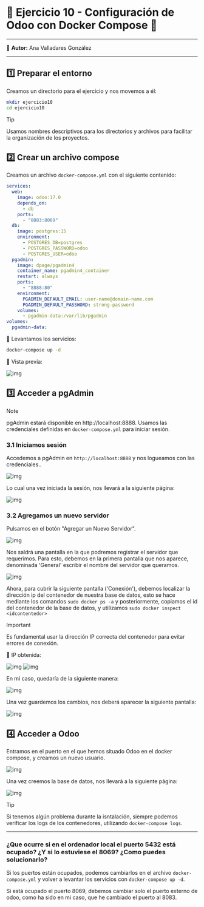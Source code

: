 # 🚀 Ejercicio 10 - Configuración de Odoo con Docker Compose 🐳

---

👤 **Autor:** Ana Valladares González

---

## 1️⃣ Preparar el entorno

Creamos un directorio para el ejercicio y nos movemos a él:

```bash
mkdir ejercicio10
cd ejercicio10
```
> [!TIP]
> Usamos nombres descriptivos para los directorios y archivos para facilitar la organización de los proyectos.

## 2️⃣ Crear un archivo compose

Creamos un archivo `docker-compose.yml` con el siguiente contenido:

```yml
services:
  web:
    image: odoo:17.0
    depends_on:
      - db
    ports:
      - "8083:8069"
  db:
    image: postgres:15
    environment:
      - POSTGRES_DB=postgres
      - POSTGRES_PASSWORD=odoo
      - POSTGRES_USER=odoo
  pgadmin:
    image: dpage/pgadmin4
    container_name: pgadmin4_container
    restart: always
    ports:
      - "8888:80"
    environment:
      PGADMIN_DEFAULT_EMAIL: user-name@domain-name.com
      PGADMIN_DEFAULT_PASSWORD: strong-password
    volumes:
      - pgadmin-data:/var/lib/pgadmin
volumes:
  pgadmin-data:
```

🚀 Levantamos los servicios:

```bash
docker-compose up -d
```

📸 Vista previa:

![img](img/1.webp)

## 3️⃣ Acceder a pgAdmin

> [!NOTE]
> pgAdmin estará disponible en http://localhost:8888. Usamos las credenciales definidas en `docker-compose.yml` para iniciar sesión.

### 3.1 Iniciamos sesión

Accedemos a pgAdmin en `http://localhost:8888` y nos logueamos con las credenciales..

![img](img/2.webp)

Lo cual una vez iniciada la sesión, nos llevará a la siguiente página:

![img](img/3.webp)

### 3.2 Agregamos un nuevo servidor

Pulsamos en el botón "Agregar un Nuevo Servidor".

![img](img/4.webp)

Nos saldrá una pantalla en la que podremos registrar el servidor que requerimos. Para esto, debemos en la primera pantalla que nos aparece, denominada 'General' escribir el nombre del servidor que queramos.

![img](img/5.webp)

Ahora, para cubrir la siguiente pantalla ('Conexión'), debemos localizar la dirección ip del contenedor de nuestra base de datos, esto se hace mediante los comandos `sudo docker ps -a` y posteriormente, copiamos el id del contenedor de la base de datos, y utilizamos `sudo docker inspect <idcontentedor>`

> [!IMPORTANT]
Es fundamental usar la dirección IP correcta del contenedor para evitar errores de conexión.

📸 IP obtenida:

![img](img/6.webp)
![img](img/7.webp)

En mi caso, quedaría de la siguiente manera:

![img](img/8.webp)

Una vez guardemos los cambios, nos deberá aparecer la siguiente pantalla:

![img](img/9.webp)

## 4️⃣ Acceder a Odoo

Entramos en el puerto en el que hemos situado Odoo en el docker compose, y creamos un nuevo usuario.

![img](img/10.webp)

Una vez creemos la base de datos, nos llevará a la siguiente página:

![img](img/11.webp)

> [!TIP]
> Si tenemos algún problema durante la isntalación, siempre podemos verificar los logs de los contenedores, utilizando `docker-compose logs`.


---

### ¿Que ocurre si en el ordenador local el puerto 5432 está ocupado? ¿Y si lo estuviese el 8069? ¿Como puedes solucionarlo?

Si los puertos están ocupados, podemos cambiarlos en el archivo `docker-compose.yml` y volver a levantar los servicios con `docker-compose up -d`.

Si está ocupado el puerto 8069, debemos cambiar solo el puerto externo de odoo, como ha sido en mi caso, que he cambiado el puerto al 8083.